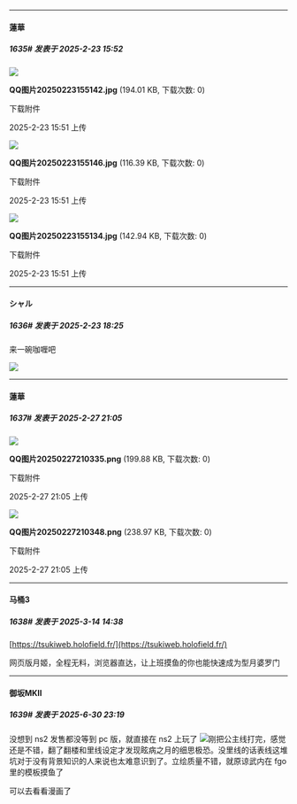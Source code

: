 ﻿
*****

####  蓮華  
##### 1635#       发表于 2025-2-23 15:52

<img src="https://img.saraba1st.com/forum/202502/23/155155cy2wlwwwgpxzz5vy.jpg" referrerpolicy="no-referrer">

<strong>QQ图片20250223155142.jpg</strong> (194.01 KB, 下载次数: 0)

下载附件

2025-2-23 15:51 上传

<img src="https://img.saraba1st.com/forum/202502/23/155155seh3ei9znoyeii7e.jpg" referrerpolicy="no-referrer">

<strong>QQ图片20250223155146.jpg</strong> (116.39 KB, 下载次数: 0)

下载附件

2025-2-23 15:51 上传

<img src="https://img.saraba1st.com/forum/202502/23/155159fnzd8zypfleplxd4.jpg" referrerpolicy="no-referrer">

<strong>QQ图片20250223155134.jpg</strong> (142.94 KB, 下载次数: 0)

下载附件

2025-2-23 15:51 上传


*****

####  シャル  
##### 1636#       发表于 2025-2-23 18:25

来一碗咖喱吧

<img src="https://img.saraba1st.com/forum/202502/20/214751bs70ahsf78sssnyd.jpeg" referrerpolicy="no-referrer">

*****

####  蓮華  
##### 1637#       发表于 2025-2-27 21:05

<img src="https://img.saraba1st.com/forum/202502/27/210539h1ejv8e8t4i123v1.png" referrerpolicy="no-referrer">

<strong>QQ图片20250227210335.png</strong> (199.88 KB, 下载次数: 0)

下载附件

2025-2-27 21:05 上传

<img src="https://img.saraba1st.com/forum/202502/27/210539ssbqjbtlycqvyqkp.png" referrerpolicy="no-referrer">

<strong>QQ图片20250227210348.png</strong> (238.97 KB, 下载次数: 0)

下载附件

2025-2-27 21:05 上传

*****

####  马桶3  
##### 1638#       发表于 2025-3-14 14:38

[https://tsukiweb.holofield.fr/](https://tsukiweb.holofield.fr/)

网页版月姬，全程无料，浏览器直达，让上班摸鱼的你也能快速成为型月婆罗门

*****

####  御坂MKII  
##### 1639#       发表于 2025-6-30 23:19

没想到 ns2 发售都没等到 pc 版，就直接在 ns2 上玩了
<img src="https://static.stage1st.com/image/smiley/face2017/076.png" referrerpolicy="no-referrer">刚把公主线打完，感觉还是不错，翻了翻楼和里线设定才发现眩病之月的细思极恐。没里线的话表线这堆坑对于没有背景知识的人来说也太难意识到了。立绘质量不错，就原谅武内在 fgo 里的模板摸鱼了

可以去看看漫画了

